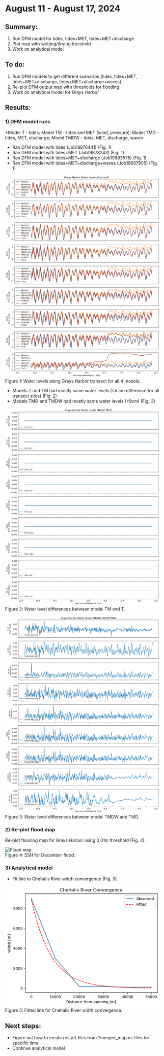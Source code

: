 # August 11 - August 17, 2024

## Summary:
1) Run DFM model for tides, tides+MET, tides+MET+discharge
2) Plot map with wetting/drying threshold
3) Work on analytical model

## To do:
1) Run DFM models to get different scenarios (tides, tides+MET, tides+MET+discharge, tides+MET+discharge+waves)
2) Re-plot DFM output map with thresholds for flooding
3) Work on analytical model for Grays Harbor

## Results:
### 1) DFM model runs
*Model T - tides; Model TM - tides and MET (wind, pressure); Model TMD - tides, MET, discharge; Model TMDW - tides, MET, discharge, waves

- Ran DFM model with tides (Job19870441) (Fig. 1)
- Ran DFM model with tides+MET (Job19878243) (Fig. 1)
- Ran DFM model with tides+MET+discharge (Job19883575) (Fig. 1)
- Ran DFM model with tides+MET+discharge+waves (Job19687905) (Fig. 1)

![Grays Harbor transect water levels](../Figures/081324meeting/GHtransect_wl_models.png)<br>
Figure 1: Water levels along Grays Harbor transect for all 4 models.<br>

- Models T and TM had mostly same water levels (<5 cm difference for all transect sites) (Fig. 2)
- Models TMD and TMDW had mostly same water levels (<9cm) (Fig. 3)

![Transect differences (TM-T)](../Figures/081324meeting/GHtransect_wl_diff_tm-t.png)<br>
Figure 2: Water level differences between model TM and T.<br>

![Transect differences (TMDW-TMD)](../Figures/081324meeting/GHtransect_wl_diff_tmdw-tmd.png)<br>
Figure 3: Water level differences between model TMDW and TMD.<br>

### 2) Re-plot flood map
Re-plot flooding map for Grays Harbor using 0.01m threshold (Fig. 4).<br>

![Flood map](../Figures/081324meeting/DecStormFlood.gif)<br>
Figure 4: SSH for December flood.<br>

### 3) Analytical model
- Fit line to Chehalis River width convergence (Fig. 5).<br>

![GH width convergence](../Figures/081324meeting/GH_widthconvergence.png)<br>
Figure 5: Fitted line for Chehalis River width convergence.<br>


## Next steps:
- Figure out how to create restart files from *merged_map.nc files for specific time
- Continue analytical model

